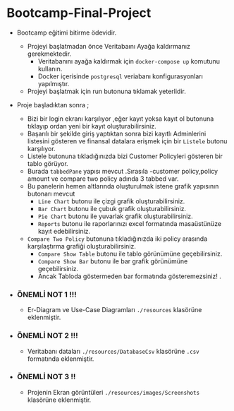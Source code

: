 # Bootcamp-Final-Project

- Bootcamp eğitimi bitirme ödevidir.
    - Projeyi başlatmadan önce Veritabaını Ayağa kaldırmanız gerekmektedir.
        - Veritabanını ayağa kaldırmak için `docker-compose up` komutunu kullanın.
        - Docker içerisinde `postgresql` veriabanı konfigurasyonları yapılmıştır.
    - Projeyi başlatmak için run butonuna tıklamak yeterlidir.


- Proje başladıktan sonra ;
    - Bizi bir login ekranı karşılıyor ,eğer kayıt yoksa kayıt ol butonuna tıklayıp ordan yeni bir kayıt
      oluşturabilirsiniz.
    - Başarılı bir şekilde giriş yaptıktan sonra bizi kayıtlı Adminlerini listesini gösteren ve finansal datalara
      erişmek için bir `Listele` butonu karşılıyor.
    - Listele butonuna tıkladığınızda bizi Customer Policyleri gösteren bir tablo görüyor.
    - Burada `tabbedPane` yapısı mevcut .Sırasıla -customer policy,policy amount ve compare two policy adında 3 tabbed
      var.
    - Bu panelerin hemen altlarında oluşturulmak istene grafik yapısının butonarı mevcut
        - `Line Chart` butonu ile çizgi grafik oluşturabilirsiniz.
        - `Bar Chart` butonu ile çubuk grafik oluşturabilirsiniz.
        - `Pie Chart` butonu ile yuvarlak grafik oluşturabilirsiniz.
        - `Reports` butonu ile raporlarınızı excel formatında masaüstünüze kayıt edebilirsiniz.
    - `Compare Two Policy` butonuna tıkladığınızda iki policy arasında karşılaştırma grafiği oluşturabilirsiniz.
        - `Compare Show Table` butonu ile tablo görünümüne geçebilirsiniz.
        - `Compare Show Bar` butonu ile bar grafik görünümüne geçebilirsiniz.
        - Ancak Tabloda göstermeden bar formatında gösteremezsiniz! .


- ### ÖNEMLİ NOT 1 !!!
    - Er-Diagram ve Use-Case Diagramları `./resources` klasörüne eklenmiştir.

- ### ÖNEMLİ NOT 2 !!!
    - Veritabanı dataları `./resources/DatabaseCsv` klasörüne `.csv` formatında eklenmiştir.

- ### ÖNEMLİ NOT 3 !!
  - Projenin Ekran görüntüleri `./resources/images/Screenshots` klasörüne eklenmiştir.